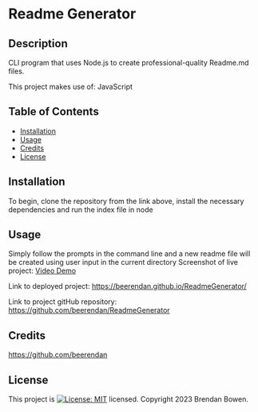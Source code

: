 # Readme Generator

  ## Description
CLI program that uses Node.js to create professional-quality Readme.md files.

This project makes use of: 
JavaScript

## Table of Contents
* [Installation](#installation)
* [Usage](#usage)
* [Credits](#credits)
* [License](#license)

## Installation
To begin, clone the repository from the link above, install the necessary dependencies and run the index file in node

## Usage
Simply follow the prompts in the command line and a new readme file will be created using user input in the current directory
Screenshot of live project: [Video Demo](./assets/ReadmeGeneratorDemo.webm)

Link to deployed project: https://beerendan.github.io/ReadmeGenerator/

Link to project gitHub repository:  https://github.com/beerendan/ReadmeGenerator

## Credits
https://github.com/beerendan

## License
This project is [![License: MIT](https://img.shields.io/badge/License-MIT-yellow.svg)](https://opensource.org/licenses/MIT) licensed.
Copyright 2023 Brendan Bowen.
